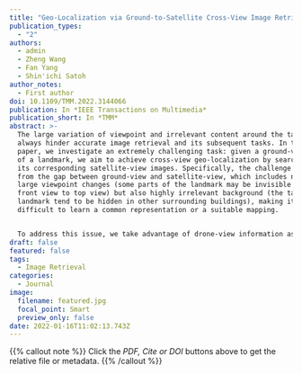 ```yaml
---
title: "Geo-Localization via Ground-to-Satellite Cross-View Image Retrieval "
publication_types:
  - "2"
authors:
  - admin
  - Zheng Wang
  - Fan Yang
  - Shin'ichi Satoh
author_notes:
  - First author
doi: 10.1109/TMM.2022.3144066
publication: In *IEEE Transactions on Multimedia*
publication_short: In *TMM*
abstract: >-
  The large variation of viewpoint and irrelevant content around the target
  always hinder accurate image retrieval and its subsequent tasks. In this
  paper, we investigate an extremely challenging task: given a ground-view image
  of a landmark, we aim to achieve cross-view geo-localization by searching out
  its corresponding satellite-view images. Specifically, the challenge comes
  from the gap between ground-view and satellite-view, which includes not only
  large viewpoint changes (some parts of the landmark may be invisible from
  front view to top view) but also highly irrelevant background (the target
  landmark tend to be hidden in other surrounding buildings), making it
  difficult to learn a common representation or a suitable mapping.


  To address this issue, we take advantage of drone-view information as a bridge between ground-view and satellite-view domains. We propose a Peer Learning and Cross Diffusion (PLCD) framework. PLCD consists of three parts: 1) a peer learning across ground-view and drone-view to find visible parts to benefit ground-drone cross-view representation learning; 2) a patch-based network for satellite-drone cross-view representation learning; 3) a cross diffusion between ground-drone space and satellite-drone space. Extensive experiments conducted on the University-Earth and University-Google datasets show that our method outperforms state-of-the-arts significantly.
draft: false
featured: false
tags:
  - Image Retrieval
categories:
  - Journal
image:
  filename: featured.jpg
  focal_point: Smart
  preview_only: false
date: 2022-01-16T11:02:13.743Z
---
```

{{% callout note %}}
Click the *PDF, Cite or DOI* buttons above to get the relative file or metadata. 
{{% /callout %}}